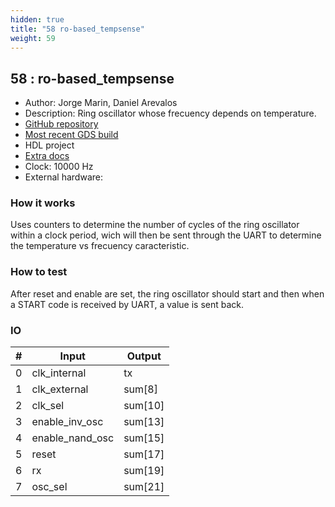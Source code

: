```yaml
---
hidden: true
title: "58 ro-based_tempsense"
weight: 59
---
```


## 58 : ro-based_tempsense

* Author: Jorge Marin, Daniel Arevalos
* Description: Ring oscillator whose frecuency depends on temperature.
* [GitHub repository](https://github.com/JorgeMarinN/tt03_ac3e-usm_ro-based_tempsens)
* [Most recent GDS build](https://github.com/JorgeMarinN/tt03_ac3e-usm_ro-based_tempsens/actions/runs/4789239141)
* HDL project
* [Extra docs]()
* Clock: 10000 Hz
* External hardware: 



### How it works

Uses counters to determine the number of cycles of the ring oscillator within a clock period, wich will then be sent through the UART to determine the temperature vs frecuency caracteristic.


### How to test

After reset and enable are set, the ring oscillator should start and then when a START code is received by UART, a value is sent back.


### IO

| # | Input        | Output       |
|---|--------------|--------------|
| 0 | clk_internal  | tx |
| 1 | clk_external  | sum[8] |
| 2 | clk_sel  | sum[10] |
| 3 | enable_inv_osc  | sum[13] |
| 4 | enable_nand_osc  | sum[15] |
| 5 | reset  | sum[17] |
| 6 | rx  | sum[19] |
| 7 | osc_sel  | sum[21] |
